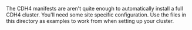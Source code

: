 The CDH4 manifests are aren't quite enough to automatically install a
full CDH4 cluster.  You'll need some site specific configuration.  Use
the files in this directory as examples to work from when setting up
your cluster.
